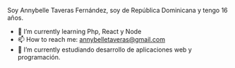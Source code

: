 Soy Annybelle Taveras Fernández, soy de República Dominicana y tengo 16 años.
- 🌱 I’m currently learning  Php, React y Node
- 📫 How to reach me:  annybelletaveras@gmail.com
- 🔭 I’m currently  estudiando desarrollo de aplicaciones web y programación.

